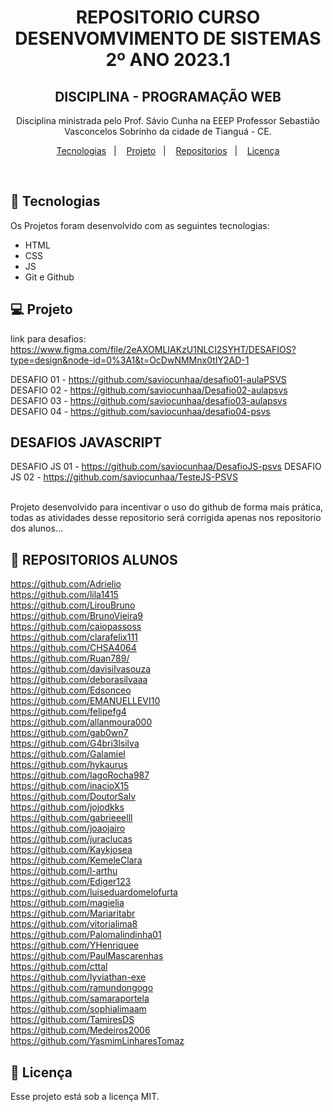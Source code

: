 
<h1 align="center"> REPOSITORIO CURSO DESENVOMVIMENTO DE SISTEMAS 2º ANO 2023.1</h1>
<h2 align="center"> DISCIPLINA - PROGRAMAÇÃO WEB </h2>
<p align="center">
Disciplina ministrada pelo Prof. Sávio Cunha na EEEP Professor Sebastião Vasconcelos Sobrinho da cidade de Tianguá - CE. 

</p>

<p align="center">
  <a href="#-tecnologias">Tecnologias</a>&nbsp;&nbsp;&nbsp;|&nbsp;&nbsp;&nbsp;
  <a href="#-projeto">Projeto</a>&nbsp;&nbsp;&nbsp;|&nbsp;&nbsp;&nbsp;
  <a href="#-layout">Repositorios</a>&nbsp;&nbsp;&nbsp;|&nbsp;&nbsp;&nbsp;
  <a href="#memo-licença">Licença</a>
</p>

<br>

## 🚀 Tecnologias

Os Projetos foram desenvolvido com as seguintes tecnologias:

- HTML
- CSS
- JS
- Git e Github

## 💻 Projeto

link para desafios: https://www.figma.com/file/2eAXOMLIAKzU1NLCI2SYHT/DESAFIOS?type=design&node-id=0%3A1&t=OcDwNMMnx0tIY2AD-1

DESAFIO 01 - https://github.com/saviocunhaa/desafio01-aulaPSVS <br>
DESAFIO 02 - https://github.com/saviocunhaa/Desafio02-aulapsvs <br>
DESAFIO 03 - https://github.com/saviocunhaa/desafio03-aulapsvs <br>
DESAFIO 04 -  https://github.com/saviocunhaa/desafio04-psvs <br>

## DESAFIOS JAVASCRIPT

DESAFIO JS 01 - https://github.com/saviocunhaa/DesafioJS-psvs
DESAFIO JS 02 - https://github.com/saviocunhaa/TesteJS-PSVS

<br>
Projeto desenvolvido para incentivar o uso do github de forma mais prática, todas as atividades desse repositorio será corrigida apenas nos repositorio dos alunos...

## 🔖 REPOSITORIOS ALUNOS

https://github.com/Adrielio <br>
https://github.com/lila1415 <br>
https://github.com/LirouBruno <br>
https://github.com/BrunoVieira9 <br>
https://github.com/caiopassoss <br>
https://github.com/clarafelix111 <br>
https://github.com/CHSA4064 <br>
https://github.com/Ruan789/ <br>
https://github.com/davisilvasouza <br>
https://github.com/deborasilvaaa <br>
https://github.com/Edsonceo <br>
https://github.com/EMANUELLEVI10 <br>
https://github.com/felipefg4 <br>
https://github.com/allanmoura000 <br>
https://github.com/gab0wn7 <br>
https://github.com/G4bri3lsilva <br>
https://github.com/Galamiel <br>
https://github.com/hykaurus <br>
https://github.com/IagoRocha987 <br>
https://github.com/inacioX15 <br>
https://github.com/DoutorSalv <br>
https://github.com/jojodkks <br>
https://github.com/gabrieeelll <br>
https://github.com/joaojairo <br>
https://github.com/juraclucas <br>
https://github.com/Kaykjosea <br>
https://github.com/KemeleClara <br>
https://github.com/l-arthu <br>
https://github.com/Ediger123 <br>
https://github.com/luiseduardomelofurta <br>
https://github.com/magielia <br>
https://github.com/Mariaritabr <br>
https://github.com/vitorialima8 <br>
https://github.com/Palomalindinha01 <br>
https://github.com/YHenriquee <br>
https://github.com/PaulMascarenhas <br>
https://github.com/cttal <br>
https://github.com/lyviathan-exe <br>
https://github.com/ramundongogo <br>
https://github.com/samaraportela <br>
https://github.com/sophialimaam <br>
https://github.com/TamiresDS <br>
https://github.com/Medeiros2006 <br>
https://github.com/YasmimLinharesTomaz <br>

## :memo: Licença

Esse projeto está sob a licença MIT.

